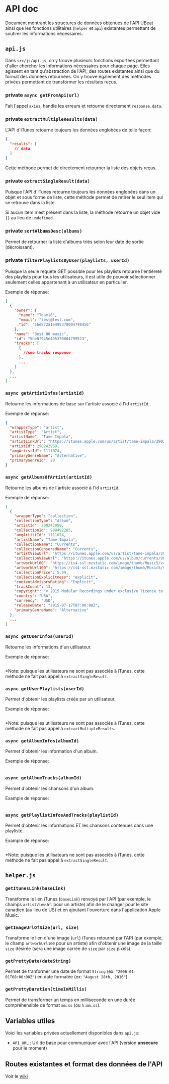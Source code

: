 # API doc

Document montrant les structures de données obtenues de l'API UBeat ainsi que les fonctions utilitaires (`helper` et `api`) existantes permettant de soutirer les informations nécessaires. 

## `api.js`

Dans `src/js/api.js`, on y trouve plusieurs fonctions exportées permettant d'aller chercher les informations nécessaires pour chaque page. Elles agissent en tant qu'abstraction de l'API, des routes existantes ainsi que du format des données retournées. On y trouve également des méthodes privées permettant de transformer les résultats reçus. 

### private `async getFromApi(url)`

Fait l'appel `axios`, handle les erreurs et retourne directement `response.data`.

### private `extractMultipleResults(data)`

L'API d'iTunes retourne toujours les données englobées de telle façon:

```json
{
  "results": [
    // data
  ]
}
```

Cette méthode permet de directement retourner la liste des objets reçus. 

### private `extractSingleResult(data)`

Puisque l'API d'iTunes retourne toujours les données englobées dans un objet et sous forme de liste, cette méthode permet de retirer le seul item qui se retrouve dans la liste. 

Si aucun item n'est présent dans la liste, la méthode retourne un objet vide `{}` au lieu de `undefined`.

### private `sortAlbumsDesc(albums)`

Permet de retourner la liste d'albums triés selon leur date de sortie (décroissant).

### private `filterPlaylistsByUser(playlists, userId)`

Puisque la seule requête GET possible pour les playlists retourne l'entièreté des playlists pour tous les utilisateurs, il est utile de pouvoir sélectionner seulement celles appartenant à un utilisateur en particulier. 

Exemple de réponse:

```json
[
  {
    "owner": {
      "name": "Team18",
      "email": "test@test.com",
      "id": "5be872a1e495370004798456"
    },
    "name": "Best 80 music",
    "id": "5be8f945e495370004799523",
    "tracks": [
      {
        //see tracks response
      },
      ...
    ]
  },
  ...
]
```

### `async getArtistInfos(artistId)`

Retourne les informations de base sur l'artiste associé à l'id `artistId`.

Exemple de réponse:

```json
{
  "wrapperType": "artist",
  "artistType": "Artist",
  "artistName": "Tame Impala",
  "artistLinkUrl": "https://itunes.apple.com/us/artist/tame-impala/290242959?uo=4",
  "artistId": 290242959,
  "amgArtistId": 1111074,
  "primaryGenreName": "Alternative",
  "primaryGenreId": 20
}
```

### `async getAlbumsOfArtist(artistId)`

Retourne les albums de l'artiste associé à l'id `artistId`.

Exemple de réponse:

```json
[
  {
    "wrapperType": "collection",
    "collectionType": "Album",
    "artistId": 290242959,
    "collectionId": 989492285,
    "amgArtistId": 1111074,
    "artistName": "Tame Impala",
    "collectionName": "Currents",
    "collectionCensoredName": "Currents",
    "artistViewUrl": "https://itunes.apple.com/us/artist/tame-impala/290242959?uo=4",
    "collectionViewUrl": "https://itunes.apple.com/us/album/currents/989492285?uo=4",
    "artworkUrl60": "https://is4-ssl.mzstatic.com/image/thumb/Music5/v4/25/db/e9/25dbe9b7-b93f-ac57-e366-50f371fc7a5f/source/60x60bb.jpg",
    "artworkUrl100": "https://is4-ssl.mzstatic.com/image/thumb/Music5/v4/25/db/e9/25dbe9b7-b93f-ac57-e366-50f371fc7a5f/source/100x100bb.jpg",
    "collectionPrice": 5.99,
    "collectionExplicitness": "explicit",
    "contentAdvisoryRating": "Explicit",
    "trackCount": 13,
    "copyright": "℗ 2015 Modular Recordings under exclusive license to Universal Music Australia Pty Limited",
    "country": "USA",
    "currency": "USD",
    "releaseDate": "2015-07-17T07:00:00Z",
    "primaryGenreName": "Alternative"
  },
  ...
]
```

### `async getUserInfos(userId)`

Retourne les informations d'un utilisateur.

Exemple de réponse:

```json

```

*Note: puisque les utilisateurs ne sont pas associés à iTunes, cette méthode ne fait pas appel à `extractSingleResult`. 

### `async getUserPlaylists(userId)`

Permet d'obtenir les playlists créée par un utilisateur. 

Exemple de réponse:

```json

```

*Note: puisque les utilisateurs ne sont pas associés à iTunes, cette méthode ne fait pas appel à `extractMultipleResults`. 

### `async getAlbumInfos(albumId)`

Permet d'obtenir les information d'un album. 

Exemple de réponse:

```json

```

### `async getAlbumTracks(albumId)`

Permet d'obtenir les chansons d'un album. 

Example de réponse:

```json

```

### `async getPlaylistInfosAndTracks(playlistId)`

Permet d'obtenir les informations ET les chansons contenues dans une playliste.

Example de réponse:

```json

```

*Note: puisque les utilisateurs ne sont pas associés à iTunes, cette méthode ne fait pas appel à `extractSingleResult`. 

## `helper.js`

### `getItunesLink(baseLink)`

Transforme le lien iTunes (`baseLink`) renvoyé par l'API (par exemple, le champs `artistViewUrl` pour un artiste) afin de le changer pour le site canadien (au lieu de US) et en ajoutant l'ouverture dans l'application Apple Music.

### `getImageUrlOfSize(url, size)`

Transforme le lien d'une image (`url`) iTunes retourné par l'API (par exemple, le champ `artworkUrl100` pour un artiste) afin d'obtenir une image de la taille `size` désirée (sera une image carrée de `size` par `size` pixels).

### `getPrettyDate(dateString)`

Permet de tranformer une date de format `String` (ex: `"2006-01-01T08:00:00Z"`) en date formatée (ex: `"August 28th, 2016"`). 

### `getPrettyDuration(timeInMillis)`

Permet de transformer un temps en milliseconde en une durée compréhensible de format `mm:ss` (ou `h:mm:ss`).

## Variables utiles

Voici les variables privées actuellement disponibles dans `api.js`:

* `API_URL` : Url de base pour communiquer avec l'API (version **unsecure** pour le moment)

## Routes existantes et format des données de l'API

Voir le [wiki](https://github.com/GLO3102/UBeat/wiki/2-API)

